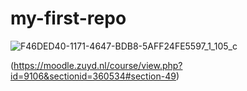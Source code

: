 # my-first-repo

![F46DED40-1171-4647-BDB8-5AFF24FE5597_1_105_c](https://github.com/daphneschilperoort/my-first-repo/assets/113041351/8a8f996c-d484-4a30-b2d1-20050f5c1001)

(https://moodle.zuyd.nl/course/view.php?id=9106&sectionid=360534#section-49)
